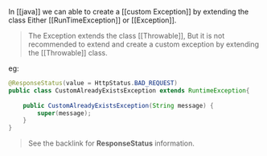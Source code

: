 In [[java]] we can able to create a [[custom Exception]] by extending the class Either [[RunTimeException]] or [[Exception]].

> The Exception extends the class [[Throwable]], But it is not recommended to extend and create a custom exception by extending the [[Throwable]] class.

eg:

```java
@ResponseStatus(value = HttpStatus.BAD_REQUEST)  
public class CustomAlreadyExistsException extends RuntimeException{  
  
    public CustomAlreadyExistsException(String message) {  
        super(message);  
    }  
}
```

> See the backlink for **ResponseStatus** information.